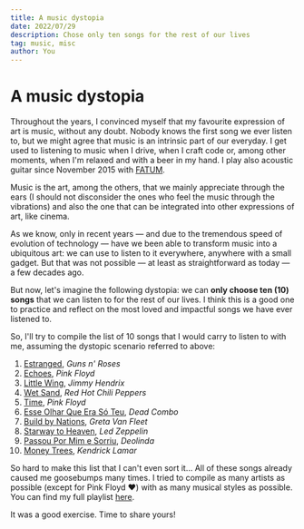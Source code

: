 ```yaml
---
title: A music dystopia
date: 2022/07/29
description: Chose only ten songs for the rest of our lives
tag: music, misc
author: You
---
```


# A music dystopia

Throughout the years, I convinced myself that my favourite expression of art is music, without any doubt. Nobody knows the first song we ever listen to, but we might agree that music is an intrinsic part of our everyday. I get used to listening to music when I drive, when I craft code or, among other moments, when I'm relaxed and with a beer in my hand. I play also acoustic guitar since November 2015 with [FATUM](https://open.spotify.com/artist/7w0DQsi7NPnksUEo0mpGro?si=qwaRn-8QT0S99sKg_QON-g).

Music is the art, among the others, that we mainly appreciate through the ears (I should not disconsider the ones who feel the music through the vibrations) and also the one that can be integrated into other expressions of art, like cinema.

As we know, only in recent years — and due to the tremendous speed of evolution of technology — have we been able to transform music into a ubiquitous art: we can use to listen to it everywhere, anywhere with a small gadget. But that was not possible — at least as straightforward as today — a few decades ago.

But now, let's imagine the following dystopia: we can **only choose ten (10) songs** that we can listen to for the rest of our lives. I think this is a good one to practice and reflect on the most loved and impactful songs we have ever listened to.

So, I'll try to compile the list of 10 songs that I would carry to listen to with me, assuming the dystopic scenario referred to above:

1. [Estranged](https://open.spotify.com/track/3s03nrUInN3NAVjQtmnS0O?si=6628086740bb44d1), _Guns n' Roses_
2. [Echoes](https://open.spotify.com/track/1Mzm1CNqVxtwbCYhOo843s?si=c298df65e43d451b), _Pink Floyd_
3. [Little Wing](https://open.spotify.com/track/1Eolhana7nKHYpcYpdVcT5?si=ef5f099d4f604366), _Jimmy Hendrix_
4. [Wet Sand](https://open.spotify.com/track/3L2Nyi3T7XabH8EEZFLDdX?si=11e40168c5444ff6), _Red Hot Chili Peppers_
5. [Time](https://open.spotify.com/track/4xHWH1jwV5j4mBYRhxPbwZ?si=06e2585934cf421e), _Pink Floyd_
6. [Esse Olhar Que Era Só Teu](https://open.spotify.com/track/5yVfyUXiFntXBFVHcTXdax?si=64343533e52b4a51), _Dead Combo_
7. [Build by Nations](https://open.spotify.com/track/3qaRqV7dTbQV2VVMhd0ejd?si=7a9a782a26d64915), _Greta Van Fleet_
8. [Starway to Heaven](https://open.spotify.com/track/5CQ30WqJwcep0pYcV4AMNc?si=8e8baff07de74c2b), _Led Zeppelin_
9. [Passou Por Mim e Sorriu](https://open.spotify.com/track/0KO8RQJzfq7pULJaOGXfwr?si=5742d824bab343f4), _Deolinda_
10. [Money Trees](https://open.spotify.com/track/74tLlkN3rgVzRqQJgPfink?si=79392c955b50433a), _Kendrick Lamar_

So hard to make this list that I can't even sort it... All of these songs already caused me goosebumps many times. I tried to compile as many artists as possible (except for Pink Floyd ❤️) with as many musical styles as possible. You can find my full playlist [here](https://open.spotify.com/playlist/0LlWarC3mP8Ekcls8lCUde?si=0e684650c5d54325).

It was a good exercise. Time to share yours!
